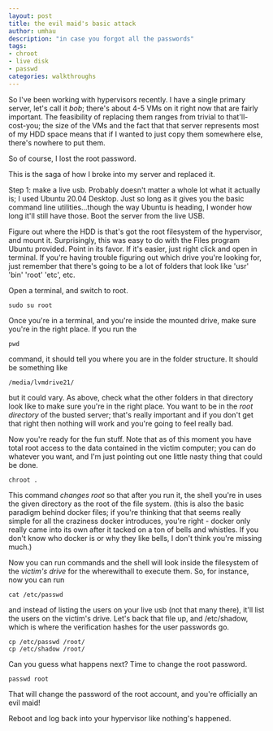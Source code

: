```yaml
---
layout: post
title: the evil maid's basic attack
author: umhau
description: "in case you forgot all the passwords"
tags: 
- chroot
- live disk
- passwd
categories: walkthroughs
---
```


So I've been working with hypervisors recently.  I have a single primary server, let's call it _bob_; there's about 4-5 VMs on it right now that are fairly important.  The feasibility of replacing them ranges from trivial to that'll-cost-you; the size of the VMs and the fact that that server represents most of my HDD space means that if I wanted to just copy them somewhere else, there's nowhere to put them. 

So of course, I lost the root password.

This is the saga of how I broke into my server and replaced it.

Step 1: make a live usb. Probably doesn't matter a whole lot what it actually is; I used Ubuntu 20.04 Desktop. Just so long as it gives you the basic command line utilities...though the way Ubuntu is heading, I wonder how long it'll still have those.  Boot the server from the live USB.

Figure out where the HDD is that's got the root filesystem of the hypervisor, and mount it.  Surprisingly, this was easy to do with the Files program Ubuntu provided. Point in its favor.  If it's easier, just right click and open in terminal.  If you're having trouble figuring out which drive you're looking for, just remember that there's going to be a lot of folders that look like 'usr' 'bin' 'root' 'etc', etc.

Open a terminal, and switch to root.

```
sudo su root
```

Once you're in a terminal, and you're inside the mounted drive, make sure you're in the right place. If you run the 

```
pwd
```

command, it should tell you where you are in the folder structure. It should be something like 
```
/media/lvmdrive21/
```
but it could vary. As above, check what the other folders in that directory look like to make sure you're in the right place.  You want to be in the _root directory_ of the busted server; that's really important and if you don't get that right then nothing will work and you're going to feel really bad.  

Now you're ready for the fun stuff.  Note that as of this moment you have total root access to the data contained in the victim computer; you can do whatever you want, and I'm just pointing out one little nasty thing that could be done. 

```
chroot .
```

This command _changes root_ so that after you run it, the shell you're in uses the given directory as the root of the file system. (this is also the basic paradigm behind docker files; if you're thinking that that seems really simple for all the craziness docker introduces, you're right - docker only really came into its own after it tacked on a ton of bells and whistles. If you don't know who docker is or why they like bells, I don't think you're missing much.)

Now you can run commands and the shell will look inside the filesystem of the _victim's drive_ for the wherewithall to execute them.  So, for instance, now you can run 

```
cat /etc/passwd
```

and instead of listing the users on your live usb (not that many there), it'll list the users on the victim's drive.  Let's back that file up, and /etc/shadow, which is where the verification hashes for the user passwords go.  

```
cp /etc/passwd /root/
cp /etc/shadow /root/
```

Can you guess what happens next? Time to change the root password.

```
passwd root
```

That will change the password of the root account, and you're officially an evil maid!

Reboot and log back into your hypervisor like nothing's happened. 